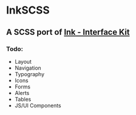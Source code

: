 # InkSCSS

## A SCSS port of [Ink - Interface Kit](https://github.com/sapo/Ink)

### Todo:

- Layout
- Navigation
- Typography
- Icons
- Forms
- Alerts
- Tables
- JS/UI Components